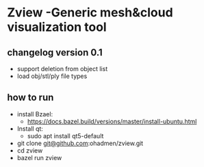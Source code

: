 # Zview -Generic mesh&cloud visualization tool

## changelog version 0.1
* support deletion from object list
* load obj/stl/ply file types

## how to run
* install Bzael:
    * https://docs.bazel.build/versions/master/install-ubuntu.html
* Install qt:
    * sudo apt install qt5-default
* git clone git@github.com:ohadmen/zview.git
* cd zview
* bazel run zview